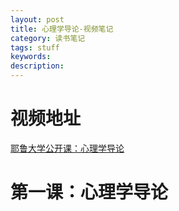 ```yaml
---
layout: post
title: 心理学导论-视频笔记
category: 读书笔记
tags: stuff
keywords:
description:
---
```


# 视频地址

[耶鲁大学公开课：心理学导论](http://open.163.com/special/sp/introductiontopsychology.html)

# 第一课：心理学导论
